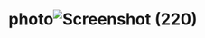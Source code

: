 # photo![Screenshot (220)](https://github.com/user-attachments/assets/bb439f49-f0b1-46b7-946b-c7213bfb9f62)

